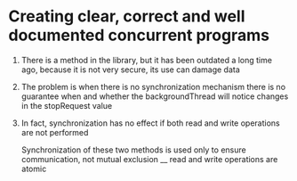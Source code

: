 # Creating clear, correct and well documented concurrent programs
<ol>
    <li>
        <p>There is a method in the library, but it has been outdated a long time ago, because it is not very secure, its use can damage data</p>
    </li>
    <li>
        <p>The problem is when there is no synchronization mechanism there is no guarantee when and whether the backgroundThread will notice changes in the stopRequest value</p>
    </li>
    <li>
        <p>In fact, synchronization has no effect if both read and write operations are not performed</p>
        <p>Synchronization of these two methods is used only to ensure communication, not mutual exclusion __ read and write operations are atomic</p>
    </li>
</ol>